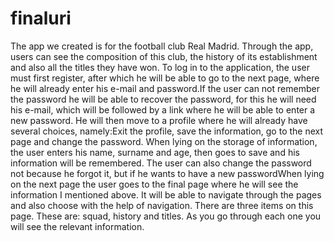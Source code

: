 # finaluri
The app we created is for the football club Real Madrid. Through the app, users can see the composition of this club, the history of its establishment and also all the titles they have won. To log in to the application, the user must first register, after which he will be able to go to the next page, where he will already enter his e-mail and password.If the user can not remember the password he will be able to recover the password, for this he will need his e-mail, which will be followed by a link where he will be able to enter a new password. He will then move to a profile where he will already have several choices, namely:Exit the profile, save the information, go to the next page and change the password. When lying on the storage of information, the user enters his name, surname and age, then goes to save and his information will be remembered. The user can also change the password not because he forgot it, but if he wants to have a new passwordWhen lying on the next page the user goes to the final page where he will see the information I mentioned above. It will be able to navigate through the pages and also choose with the help of navigation. There are three items on this page. These are: squad, history and titles. As you go through each one you will see the relevant information.
